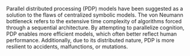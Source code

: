Parallel distributed processing (PDP) models have been suggested as a solution to the flaws of centralized symbolic models. The von Neumann bottleneck refers to the extensive time complexity of algorithms forced through a sequential architecture. By attempting to parallelize cognition, PDP enables more efficient models, which often better reflect human performance. Additionally, due to its distributed nature, PDP is more resilient to accidents, malfunctions, or mutations. 